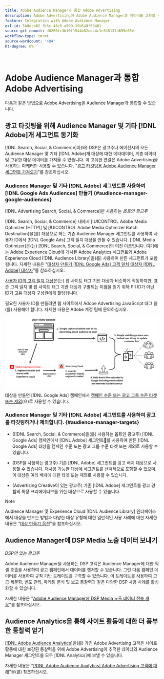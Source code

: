 ```yaml
---
title: Adobe Audience Manager과 통합 Adobe Advertising
description: Adobe Advertising이 Adobe Audience Manager과 데이터를 교환할 수 있는 다양한 방법에 대해 알아봅니다.
feature: Integration with Adobe Audience Manager
exl-id: 5b0ecb82-fb5c-48c5-a599-15b548f59461
source-git-commit: d0260fc3b10f1944b82cdc4c1e3b8137a695e05e
workflow-type: tm+mt
source-wordcount: '484'
ht-degree: 0%

---
```


# Adobe Audience Manager과 통합 Adobe Advertising

다음과 같은 방법으로 Adobe Advertising을 Audience Manager과 통합할 수 있습니다.

## 광고 타깃팅을 위해 Audience Manager 및 기타 [!DNL Adobe]개 세그먼트 동기화

[!DNL Search, Social, & Commerce]과(와) DSP은 광고주나 에이전시의 모든 Audience Manager 및 기타 [!DNL Adobe]개 대상에 대한 메타데이터, 계층 데이터 및 고유한 대상 데이터를 가져올 수 있습니다. 이 고유한 연결은 Adobe Advertising을 사용하는 마케터만 사용할 수 있습니다. &quot;[광고 타깃팅용 Adobe Audience Manager 세그먼트 가져오기](/help/integrations/audience-manager/import-audiences.md)&quot;를 참조하십시오.

### Audience Manager 및 기타 [!DNL Adobe] 세그먼트를 사용하여 [!DNL Google Ads Audiences] 만들기 {#audience-manager-google-audiences}

[!DNL Advertising Search, Social, & Commerce]만 사용하는 *옵트인 광고주*

[!DNL Search, Social, & Commerce] 내에서 [!UICONTROL Adobe Media Optimizer (HTTP)] 및 [!UICONTROL Adobe Media Optimizer Batch Destination]을(를) 대상으로 하는 기존 Audience Manager 세그먼트를 사용하여 사용자 ID에서 [!DNL Google Ads] 고객 일치 대상을 만들 수 있습니다. [!DNL Media Optimizer]은(는) [!DNL Search, Social, & Commerce]의 이전 이름입니다. 여기에는 Adobe Experience Cloud에 게시된 Adobe Analytics 세그먼트와 Adobe Experience Cloud [!DNL Audience Library]을(를) 사용하여 만든 세그먼트가 포함됩니다. 자세한 내용은 &quot;[대상자 만들기 [!DNL Google Ads] 고객 일치 대상자 [!DNL Adobe] 대상자](/help/search-social-commerce/campaign-management/campaigns/google-audience-from-adobe-audience.md)&quot;를 참조하십시오.

[사용자 ID의 고객 일치 대상](https://support.google.com/google-ads/answer/9199250)은(는) 웹 사이트 태그 기반 대상과 비슷하게 작동하지만, 표준 고객 일치 및 웹 사이트 태그 기반 대상과 구별되는 이점을 얻기 위해 PII ID가 아닌 ID가 고유 대상자 구성원에게 할당됩니다.

필요한 사용자 ID를 만들려면 웹 사이트에서 Adobe Advertising JavaScript 태그 <!-- with a user ID parameter -->을(를) 사용해야 합니다. 자세한 내용은 Adobe 계정 팀에 문의하십시오.

![세그먼트 만들기 프로세스](/help/integrations/assets/ad_search_user_id_pic.png)

대상을 만들면 [!DNL Google Ads] 캠페인에서 [캠페인 수준 또는 광고 그룹 수준 타겟 또는 제외](#audience-manager-targets)(으)로 사용할 수 있습니다.

### Audience Manager 및 기타 [!DNL Adobe] 세그먼트를 사용하여 광고를 타깃팅하거나 제외합니다. {#audience-manager-targets}

* ([!DNL Search, Social, & Commerce]을(를) 사용하는 옵트인 광고주) [!DNL Google Ads] 캠페인에서  [!DNL Adobe] 세그먼트[&#128279;](#audience-manager-google-audiences)를 사용하여 만든 [!DNL Google Ads] 대상을 캠페인 수준 또는 광고 그룹 수준 타겟 또는 제외로 사용할 수 있습니다.

* (DSP을 사용하는 광고주) 기존 [!DNL Adobe] 세그먼트를 광고 배치 대상으로 사용할 수 있습니다. 재사용 가능한 대상에 세그먼트를 선택적으로 포함할 수 있으며, 이 대상은 여러 배치에 대한 타겟 또는 제외로 사용할 수 있습니다.

* (Advertising Creative이 있는 광고주) 기존 [!DNL Adobe] 세그먼트를 광고 경험의 특정 크리에이티브를 위한 대상으로 사용할 수 있습니다.

>[!NOTE]
>
>Audience Manager 및 Experience Cloud [!DNL Audience Library] 인터페이스에서 대상을 만드는 방법과 다양한 대상 유형에 대한 일반적인 사용 사례에 대한 자세한 내용은 &quot;[대상 만들기 옵션](https://experienceleague.adobe.com/docs/experience-cloud-kcs/kbarticles/KA-16471.html?lang=ko)&quot;을 참조하십시오.

## Audience Manager에 DSP Media 노출 데이터 보내기

*DSP만 있는 광고주*

Adobe Audience Manager을 사용하는 DSP 고객은 Audience Manager에 대한 픽셀 호출을 사용하여 광고 캠페인에서 데이터를 캡처할 수 있습니다. 그런 다음 캠페인 데이터를 사용하여 규칙 기반 트레이트를 구축할 수 있습니다. 이 트레이트를 사용하여 고급 세분화, 빈도 관리, 마케팅 분석 및 보고 통찰력과 같은 다양한 DSP 사용 사례를 활성화할 수 있습니다.

자세한 내용은 &quot;[Adobe Audience Manager에 DSP Media 노출 데이터 전송 개요](/help/integrations/audience-manager/media-data-integration/overview.md)&quot;를 참조하십시오.

## Audience Analytics을 통해 사이트 활동에 대한 더 풍부한 통찰력 얻기

[[!DNL Adobe Audience Analytics]](https://experienceleague.adobe.com/docs/analytics/integration/audience-analytics/mc-audiences-aam.html?lang=ko)을(를) 가진 Adobe Advertising 고객은 사이트 활동에 대한 보강된 통찰력을 위해 Adobe Advertising이 추적한 데이터와 Audience Manager 세그먼트를 모두 [!DNL Analytics]에 보낼 수 있습니다.

자세한 내용은 &quot;[[!DNL Adobe Audience Analytics] Adobe Advertising 고객에 대해](/help/integrations/audience-manager/audience-analytics.md)&quot;을(를) 참조하십시오.
